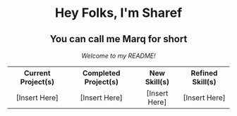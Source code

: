 <h1 align="center">Hey Folks, I'm Sharef</h1>
<h2 align="center" >You can call me Marq for short</h2>
<p align="center" ><i>Welcome to my README!</i></p>
  
<!--
I will be keeping this updated with project progress and completions,
adding any skills that I may acquire along the way. 
Thank you and please feel free to browse my work
-->
<table rows="2" col="4" align="center" inline="block">
  <tr>
    <th>Current Project(s)</th>
    <th>Completed Project(s)</th>
    <th>New Skill(s)</th>
    <th>Refined Skill(s)</th>
  </tr>
  <tr>
    <td align="center">[Insert Here]</td>
    <td align="center">[Insert Here]</td>
    <td align="center">[Insert Here]</td>
    <td align="center">[Insert Here]</td>
  </tr>
</table>
